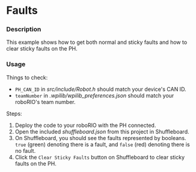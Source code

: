 # Faults

### Description
This example shows how to get both normal and sticky faults and how to clear sticky faults on the PH.

### Usage
Things to check:
* `PH_CAN_ID` in _src/include/Robot.h_ should match your device's CAN ID.
* `teamNumber` in _.wpilib/wpilib_preferences.json_ should match your roboRIO's team number.

Steps:
1. Deploy the code to your roboRIO with the PH connected.
2. Open the included _shuffleboard.json_ from this project in Shuffleboard.
3. On Shuffleboard, you should see the faults represented by booleans. `true` (green) denoting there is a fault, and `false` (red) denoting there is no fault.
4. Click the `Clear Sticky Faults` button on Shuffleboard to clear sticky faults on the PH.
